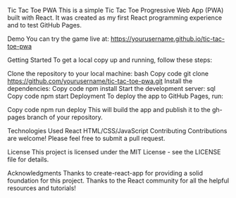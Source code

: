 Tic Tac Toe PWA
This is a simple Tic Tac Toe Progressive Web App (PWA) built with React. It was created as my first React programming experience and to test GitHub Pages.

Demo
You can try the game live at: https://yourusername.github.io/tic-tac-toe-pwa

Getting Started
To get a local copy up and running, follow these steps:

Clone the repository to your local machine:
bash
Copy code
git clone https://github.com/yourusername/tic-tac-toe-pwa.git
Install the dependencies:
Copy code
npm install
Start the development server:
sql
Copy code
npm start
Deployment
To deploy the app to GitHub Pages, run:

Copy code
npm run deploy
This will build the app and publish it to the gh-pages branch of your repository.

Technologies Used
React
HTML/CSS/JavaScript
Contributing
Contributions are welcome! Please feel free to submit a pull request.

License
This project is licensed under the MIT License - see the LICENSE file for details.

Acknowledgments
Thanks to create-react-app for providing a solid foundation for this project.
Thanks to the React community for all the helpful resources and tutorials!
